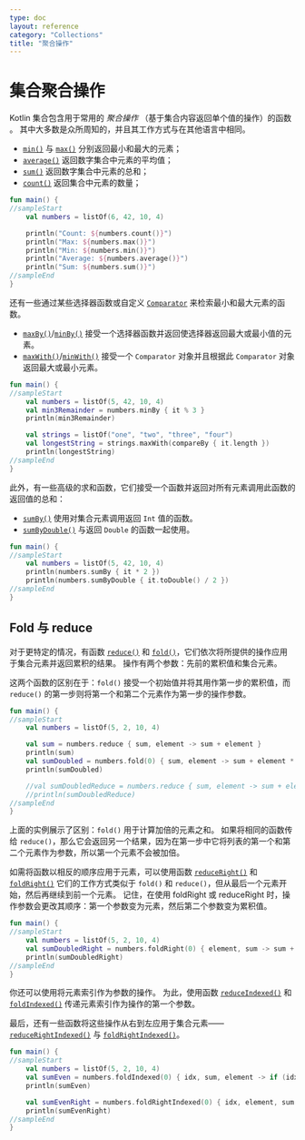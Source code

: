 ```yaml
---
type: doc
layout: reference
category: "Collections"
title: "聚合操作"
---
```


# 集合聚合操作

Kotlin 集合包含用于常用的 _聚合操作_ （基于集合内容返回单个值的操作）的函数 。
其中大多数是众所周知的，并且其工作方式与在其他语言中相同。

* [`min()`](https://kotlinlang.org/api/latest/jvm/stdlib/kotlin.collections/min.html) 与 [`max()`](https://kotlinlang.org/api/latest/jvm/stdlib/kotlin.collections/max.html) 分别返回最小和最大的元素；
* [`average()`](https://kotlinlang.org/api/latest/jvm/stdlib/kotlin.collections/average.html) 返回数字集合中元素的平均值；
* [`sum()`](https://kotlinlang.org/api/latest/jvm/stdlib/kotlin.collections/sum.html) 返回数字集合中元素的总和；
* [`count()`](https://kotlinlang.org/api/latest/jvm/stdlib/kotlin.collections/count.html) 返回集合中元素的数量；

<div class="sample" markdown="1" theme="idea" data-min-compiler-version="1.3">

```kotlin
fun main() {
//sampleStart
    val numbers = listOf(6, 42, 10, 4)

    println("Count: ${numbers.count()}")
    println("Max: ${numbers.max()}")
    println("Min: ${numbers.min()}")
    println("Average: ${numbers.average()}")
    println("Sum: ${numbers.sum()}")
//sampleEnd
}
```
</div>

还有一些通过某些选择器函数或自定义 [`Comparator`](https://kotlinlang.org/api/latest/jvm/stdlib/kotlin/-comparator/index.html) 来检索最小和最大元素的函数。

* [`maxBy()`](https://kotlinlang.org/api/latest/jvm/stdlib/kotlin.collections/max-by.html)/[`minBy()`](https://kotlinlang.org/api/latest/jvm/stdlib/kotlin.collections/min-by.html) 接受一个选择器函数并返回使选择器返回最大或最小值的元素。
* [`maxWith()`](https://kotlinlang.org/api/latest/jvm/stdlib/kotlin.collections/max-with.html)/[`minWith()`](https://kotlinlang.org/api/latest/jvm/stdlib/kotlin.collections/min-with.html) 接受一个 `Comparator` 对象并且根据此 `Comparator` 对象返回最大或最小元素。

<div class="sample" markdown="1" theme="idea" data-min-compiler-version="1.3">

```kotlin
fun main() {
//sampleStart
    val numbers = listOf(5, 42, 10, 4)
    val min3Remainder = numbers.minBy { it % 3 }
    println(min3Remainder)

    val strings = listOf("one", "two", "three", "four")
    val longestString = strings.maxWith(compareBy { it.length })
    println(longestString)
//sampleEnd
}
```
</div>

此外，有一些高级的求和函数，它们接受一个函数并返回对所有元素调用此函数的返回值的总和：

* [`sumBy()`](https://kotlinlang.org/api/latest/jvm/stdlib/kotlin.collections/sum-by.html) 使用对集合元素调用返回 `Int` 值的函数。
* [`sumByDouble()`](https://kotlinlang.org/api/latest/jvm/stdlib/kotlin.collections/sum-by-double.html) 与返回 `Double` 的函数一起使用。

<div class="sample" markdown="1" theme="idea" data-min-compiler-version="1.3">

```kotlin
fun main() {
//sampleStart    
    val numbers = listOf(5, 42, 10, 4)
    println(numbers.sumBy { it * 2 })
    println(numbers.sumByDouble { it.toDouble() / 2 })
//sampleEnd
}
```
</div>

## Fold 与 reduce

对于更特定的情况，有函数 [`reduce()`](https://kotlinlang.org/api/latest/jvm/stdlib/kotlin.collections/reduce.html) 和 [`fold()`](https://kotlinlang.org/api/latest/jvm/stdlib/kotlin.collections/fold.html)，它们依次将所提供的操作应用于集合元素并返回累积的结果。
操作有两个参数：先前的累积值和集合元素。

这两个函数的区别在于：`fold()` 接受一个初始值并将其用作第一步的累积值，而 `reduce()` 的第一步则将第一个和第二个元素作为第一步的操作参数。

<div class="sample" markdown="1" theme="idea" data-min-compiler-version="1.3">

```kotlin
fun main() {
//sampleStart
    val numbers = listOf(5, 2, 10, 4)

    val sum = numbers.reduce { sum, element -> sum + element }
    println(sum)
    val sumDoubled = numbers.fold(0) { sum, element -> sum + element * 2 }
    println(sumDoubled)

    //val sumDoubledReduce = numbers.reduce { sum, element -> sum + element * 2 } //错误：第一个元素在结果中没有加倍
    //println(sumDoubledReduce)
//sampleEnd
}
```
</div>

上面的实例展示了区别：`fold()` 用于计算加倍的元素之和。
如果将相同的函数传给 `reduce()`，那么它会返回另一个结果，因为在第一步中它将列表的第一个和第二个元素作为参数，所以第一个元素不会被加倍。

如需将函数以相反的顺序应用于元素，可以使用函数 [`reduceRight()`](https://kotlinlang.org/api/latest/jvm/stdlib/kotlin.collections/reduce-right.html) 和 [`foldRight()`](https://kotlinlang.org/api/latest/jvm/stdlib/kotlin.collections/fold-right.html)
它们的工作方式类似于 `fold()` 和 `reduce()`，但从最后一个元素开始，然后再继续到前一个元素。
记住，在使用 foldRight 或 reduceRight 时，操作参数会更改其顺序：第一个参数变为元素，然后第二个参数变为累积值。

<div class="sample" markdown="1" theme="idea" data-min-compiler-version="1.3">

```kotlin
fun main() {
//sampleStart
    val numbers = listOf(5, 2, 10, 4)
    val sumDoubledRight = numbers.foldRight(0) { element, sum -> sum + element * 2 }
    println(sumDoubledRight)
//sampleEnd
}
```
</div>

你还可以使用将元素索引作为参数的操作。
为此，使用函数 [`reduceIndexed()`](https://kotlinlang.org/api/latest/jvm/stdlib/kotlin.collections/reduce-indexed.html) 和 [`foldIndexed()`](https://kotlinlang.org/api/latest/jvm/stdlib/kotlin.collections/fold-indexed.html) 传递元素索引作为操作的第一个参数。

最后，还有一些函数将这些操作从右到左应用于集合元素——[`reduceRightIndexed()`](https://kotlinlang.org/api/latest/jvm/stdlib/kotlin.collections/reduce-right-indexed.html) 与 [`foldRightIndexed()`](https://kotlinlang.org/api/latest/jvm/stdlib/kotlin.collections/fold-right-indexed.html)。

<div class="sample" markdown="1" theme="idea" data-min-compiler-version="1.3">

```kotlin
fun main() {
//sampleStart
    val numbers = listOf(5, 2, 10, 4)
    val sumEven = numbers.foldIndexed(0) { idx, sum, element -> if (idx % 2 == 0) sum + element else sum }
    println(sumEven)

    val sumEvenRight = numbers.foldRightIndexed(0) { idx, element, sum -> if (idx % 2 == 0) sum + element else sum }
    println(sumEvenRight)
//sampleEnd
}
```
</div>

